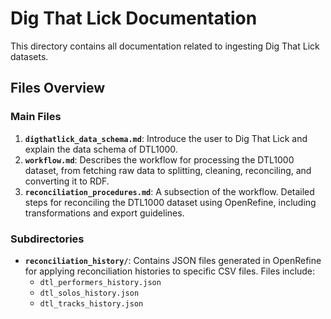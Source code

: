 # Dig That Lick Documentation

This directory contains all documentation related to ingesting Dig That Lick datasets.

## Files Overview

### Main Files

1. **`digthatlick_data_schema.md`**: Introduce the user to Dig That Lick and explain the data schema of DTL1000.
2. **`workflow.md`**: Describes the workflow for processing the DTL1000 dataset, from fetching raw data to splitting, cleaning, reconciling, and converting it to RDF.
3. **`reconciliation_procedures.md`**: A subsection of the workflow. Detailed steps for reconciling the DTL1000 dataset using OpenRefine, including transformations and export guidelines.

### Subdirectories

- **`reconciliation_history/`**: Contains JSON files generated in OpenRefine for applying reconciliation histories to specific CSV files. Files include:
  - `dtl_performers_history.json`
  - `dtl_solos_history.json`
  - `dtl_tracks_history.json`
